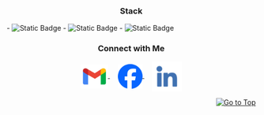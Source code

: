 <h3 align="center">Stack</h3>
- <img alt="Static Badge" src="https://img.shields.io/badge/Laravel-red">
- <img alt="Static Badge" src="https://img.shields.io/badge/Livewire-blue">
- <img alt="Static Badge" src="https://img.shields.io/badge/Vue-green">

<h3 align="center">Connect with Me</h3>
<p align="center">
  <a href="mailto:jaysonjonesbooc.jjb@gmail.com" target="_blank">
    <img align="center" src="assets/gmail.png" alt="mail" height="50" width="55" />
  </a>
  &nbsp;&nbsp;&nbsp;
  <a href="https://facebook.com/sonjyaaa" target="_blank">
    <img align="center" src="assets/facebook.png" alt="website" height="50" width="50" />
  </a>
  &nbsp;&nbsp;&nbsp;
  <a href="https://www.linkedin.com/in/jayson-jones-booc-839490169/" target="_blank">
    <img align="center" src="assets/linkedin.png" alt="linkedin" height="60" width="60" />
  </a>
</p>

<p align="right"><a href="#top"><img src="https://img.shields.io/static/v1?label&message=Go+to+Top&color=0b6ab3&style=flat&logo" alt="Go to Top" /></a></p>